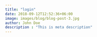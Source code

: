 ```yaml
---
title: "login"
date: 2018-09-12T12:52:36+06:00
image: images/blog/blog-post-3.jpg
author: John Doe
description : "This is meta description"
---
```


